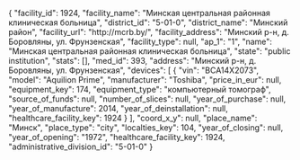 {
    "facility_id": 1924,
    "facility_name": "Минская центральная районная клиническая больница",
    "district_id": "5-01-0",
    "district_name": "Минский район",
    "facility_url": "http:\/\/mcrb.by\/",
    "facility_address": "Минский р-н, д. Боровляны, ул. Фрунзенская",
    "facility_type": null,
    "ap_1": "1",
    "name": "Минская центральная районная клиническая больница",
    "state": "public institution",
    "stats": [],
    "med_id": 393,
    "address": "Минский р-н, д. Боровляны, ул. Фрунзенская",
    "devices": [
        {
            "vin": "BCA14X2073",
            "model": "Aquilion Prime",
            "manufacturer": "Toshiba",
            "price_in_eur": null,
            "equipment_key": 174,
            "equipment_type": "компьютерный томограф",
            "source_of_funds": null,
            "number_of_slices": null,
            "year_of_purchase": null,
            "year_of_manufacture": 2014,
            "year_of_deinstallation": null,
            "healthcare_facility_key": 1924
        }
    ],
    "coord_x_y": null,
    "place_name": "Минск",
    "place_type": "city",
    "localties_key": 104,
    "year_of_closing": null,
    "year_of_opening": "1972",
    "healthcare_facility_key": 1924,
    "administrative_division_id": "5-01-0"
}